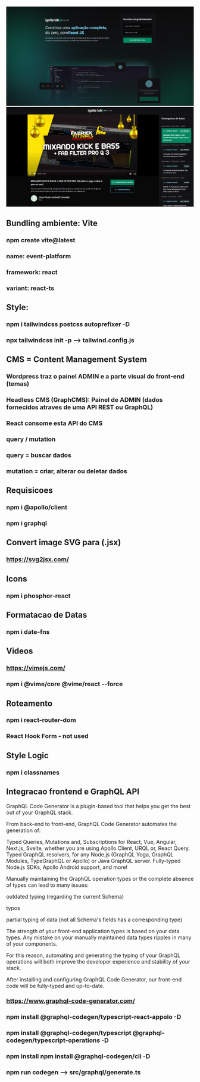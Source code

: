 
![ppconrado github img](https://raw.githubusercontent.com/ppconrado/bds-assets/master/img/NLW-EVENTPLATFORM.png)
![ppconrado github img](https://raw.githubusercontent.com/ppconrado/bds-assets/master/img/NLW-EVENTPLATFORM-VIDEOS.png)

## Bundling ambiente: Vite

### npm create vite@latest

### name: event-platform

### framework: react

### variant: react-ts

## Style:

### npm i tailwindcss postcss autoprefixer -D

### npx tailwindcss init -p --> tailwind.config.js

## CMS = Content Management System

### Wordpress traz o painel ADMIN e a parte visual do front-end (temas)

### Headless CMS (GraphCMS): Painel de ADMIN (dados fornecidos atraves de uma API REST ou GraphQL)

### React consome esta API do CMS

### query / mutation

### query = buscar dados

### mutation = criar, alterar ou deletar dados

## Requisicoes

### npm i @apollo/client

### npm i graphql

## Convert image SVG para (.jsx)

### https://svg2jsx.com/

## Icons

### npm i phosphor-react

## Formatacao de Datas

### npm i date-fns

## Videos

### https://vimejs.com/

### npm i @vime/core @vime/react --force

## Roteamento

### npm i react-router-dom

### React Hook Form - not used

## Style Logic

### npm i classnames

## Integracao frontend e GraphQL API

GraphQL Code Generator is a plugin-based tool that helps you get the best out of your GraphQL stack.

From back-end to front-end, GraphQL Code Generator automates the generation of:

Typed Queries, Mutations and, Subscriptions for React, Vue, Angular, Next.js, Svelte, whether you are using Apollo Client, URQL or, React Query.
Typed GraphQL resolvers, for any Node.js (GraphQL Yoga, GraphQL Modules, TypeGraphQL or Apollo) or Java GraphQL server.
Fully-typed Node.js SDKs, Apollo Android support, and more!

Manually maintaining the GraphQL operation types or the complete absence of types can lead to many issues:

outdated typing (regarding the current Schema)

typos

partial typing of data (not all Schema's fields has a corresponding type)

The strength of your front-end application types is based on your data types. Any mistake on your manually maintained data types ripples in many of your components.

For this reason, automating and generating the typing of your GraphQL operations will both improve the developer experience and stability of your stack.

After installing and configuring GraphQL Code Generator, our front-end code will be fully-typed and up-to-date.

### https://www.graphql-code-generator.com/

### npm install @graphql-codegen/typescript-react-appolo -D

### npm install @graphql-codegen/typescript @graphql-codegen/typescript-operations -D

### npm install npm install @graphql-codegen/cli -D

### npm run codegen --> src/graphql/generate.ts
